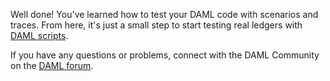 Well done! You've learned how to test your DAML code with scenarios and traces. From here, it's just
a small step to start testing real ledgers with [DAML scripts](https://daml.com/learn/testing-daml-models/daml-scripts).

If you have any questions or problems, connect with the DAML Community on the [DAML forum](https://discuss.daml.com).
